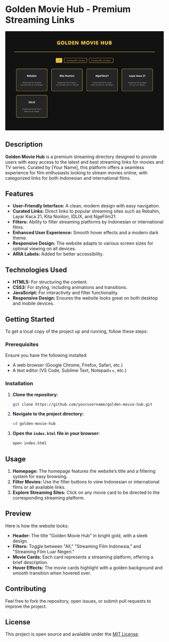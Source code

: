 
# Golden Movie Hub - Premium Streaming Links

![Website Preview](assets/images/preview/preview.jpg)

## Description

**Golden Movie Hub** is a premium streaming directory designed to provide users with easy access to the latest and best streaming links for movies and TV series. Curated by [Your Name], this platform offers a seamless experience for film enthusiasts looking to stream movies online, with categorized links for both Indonesian and international films.

## Features

- **User-Friendly Interface:** A clean, modern design with easy navigation.
- **Curated Links:** Direct links to popular streaming sites such as Rebahin, Layar Kaca 21, Kita Nonton, IDLIX, and NgeFilm21.
- **Filters:** Ability to filter streaming platforms by Indonesian or international films.
- **Enhanced User Experience:** Smooth hover effects and a modern dark theme.
- **Responsive Design:** The website adapts to various screen sizes for optimal viewing on all devices.
- **ARIA Labels:** Added for better accessibility.

## Technologies Used

- **HTML5:** For structuring the content.
- **CSS3:** For styling, including animations and transitions.
- **JavaScript:** For interactivity and filter functionality.
- **Responsive Design:** Ensures the website looks great on both desktop and mobile devices.

## Getting Started

To get a local copy of the project up and running, follow these steps:

### Prerequisites

Ensure you have the following installed:

- A web browser (Google Chrome, Firefox, Safari, etc.)
- A text editor (VS Code, Sublime Text, Notepad++, etc.)

### Installation

1. **Clone the repository:**
   ```bash
   git clone https://github.com/yourusername/golden-movie-hub.git
   ```

2. **Navigate to the project directory:**
   ```bash
   cd golden-movie-hub
   ```

3. **Open the `index.html` file in your browser:**
   ```bash
   open index.html
   ```

## Usage

1. **Homepage:** The homepage features the website’s title and a filtering system for easy browsing.
2. **Filter Movies:** Use the filter buttons to view Indonesian or international films or all available links.
3. **Explore Streaming Sites:** Click on any movie card to be directed to the corresponding streaming platform.

## Preview

Here is how the website looks:

- **Header:** The title "Golden Movie Hub" in bright gold, with a sleek design.
- **Filters:** Toggle between "All," "Streaming Film Indonesia," and "Streaming Film Luar Negeri."
- **Movie Cards:** Each card represents a streaming platform, offering a brief description.
- **Hover Effects:** The movie cards highlight with a golden background and smooth transition when hovered over.

## Contributing

Feel free to fork the repository, open issues, or submit pull requests to improve the project.

## License

This project is open source and available under the [MIT License](LICENSE).
